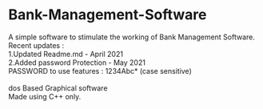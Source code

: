# Bank-Management-Software
A simple software to stimulate the working of Bank Management Software.
Recent updates : <br/>
1.Updated Readme.md   - April 2021
<br/>
2.Added password Protection  -  May 2021 <br/>
PASSWORD to use features : 1234Abc*  (case sensitive) <br/>
<br/>
dos Based Graphical software<br/>
Made using C++ only.
